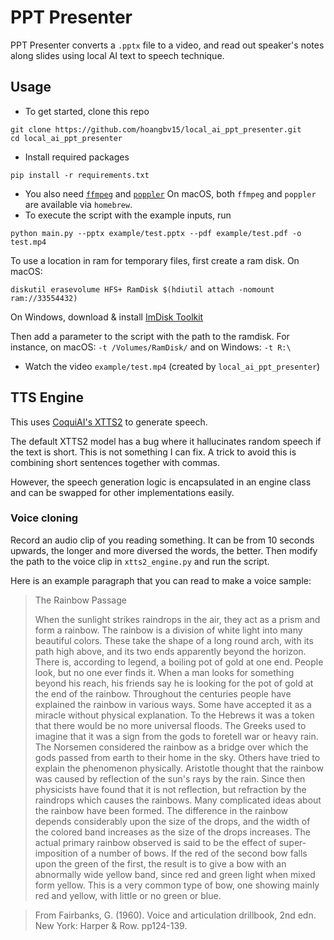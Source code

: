 # PPT Presenter

PPT Presenter converts a `.pptx` file to a video, and read out speaker's notes along slides using local AI text to speech technique.

## Usage

* To get started, clone this repo
```
git clone https://github.com/hoangbv15/local_ai_ppt_presenter.git
cd local_ai_ppt_presenter
```
* Install required packages
```
pip install -r requirements.txt
```
* You also need [`ffmpeg`](https://github.com/adaptlearning/adapt_authoring/wiki/Installing-FFmpeg) and [`poppler`](https://poppler.freedesktop.org/)
On macOS, both `ffmpeg` and `poppler` are available via `homebrew`.
* To execute the script with the example inputs, run
```
python main.py --pptx example/test.pptx --pdf example/test.pdf -o test.mp4
```
To use a location in ram for temporary files, first create a ram disk.
On macOS:
```
diskutil erasevolume HFS+ RamDisk $(hdiutil attach -nomount ram://33554432)
```
On Windows, download & install [ImDisk Toolkit](https://sourceforge.net/projects/imdisk-toolkit/)

Then add a parameter to the script with the path to the ramdisk. 
For instance, on macOS: `-t /Volumes/RamDisk/` and on Windows: `-t R:\`

* Watch the video `example/test.mp4` (created by `local_ai_ppt_presenter`)

## TTS Engine
This uses [CoquiAI's XTTS2](https://github.com/coqui-ai/TTS) to generate speech.

The default XTTS2 model has a bug where it hallucinates random speech if the text is short. This is not something I can fix. A trick to avoid this is combining short sentences together with commas.

However, the speech generation logic is encapsulated in an engine class and can be swapped for other implementations easily.

### Voice cloning
Record an audio clip of you reading something. It can be from 10 seconds upwards, the longer and more diversed the words, the better. Then modify the path to the voice clip in `xtts2_engine.py` and run the script.

Here is an example paragraph that you can read to make a voice sample:

> The Rainbow Passage
>
> When the sunlight strikes raindrops in the air, they act as a prism and form a rainbow. The rainbow is a division of white light into many beautiful colors. These take the shape of a long round arch, with its path high above, and its two ends apparently beyond the horizon. There is, according to legend, a boiling pot of gold at one end. People look, but no one ever finds it. When a man looks for something beyond his reach, his friends say he is looking for the pot of gold at the end of the rainbow. Throughout the centuries people have explained the rainbow in various ways. Some have accepted it as a miracle without physical explanation. To the Hebrews it was a token that there would be no more universal floods. The Greeks used to imagine that it was a sign from the gods to foretell war or heavy rain. The Norsemen considered the rainbow as a bridge over which the gods passed from earth to their home in the sky. Others have tried to explain the phenomenon physically. Aristotle thought that the rainbow was caused by reflection of the sun's rays by the rain. Since then physicists have found that it is not reflection, but refraction by the raindrops which causes the rainbows. Many complicated ideas about the rainbow have been formed. The difference in the rainbow depends considerably upon the size of the drops, and the width of the colored band increases as the size of the drops increases. The actual primary rainbow observed is said to be the effect of super-imposition of a number of bows. If the red of the second bow falls upon the green of the first, the result is to give a bow with an abnormally wide yellow band, since red and green light when mixed form yellow. This is a very common type of bow, one showing mainly red and yellow, with little or no green or blue.

> From Fairbanks, G. (1960). Voice and articulation drillbook, 2nd edn. New York: Harper & Row. pp124-139.
